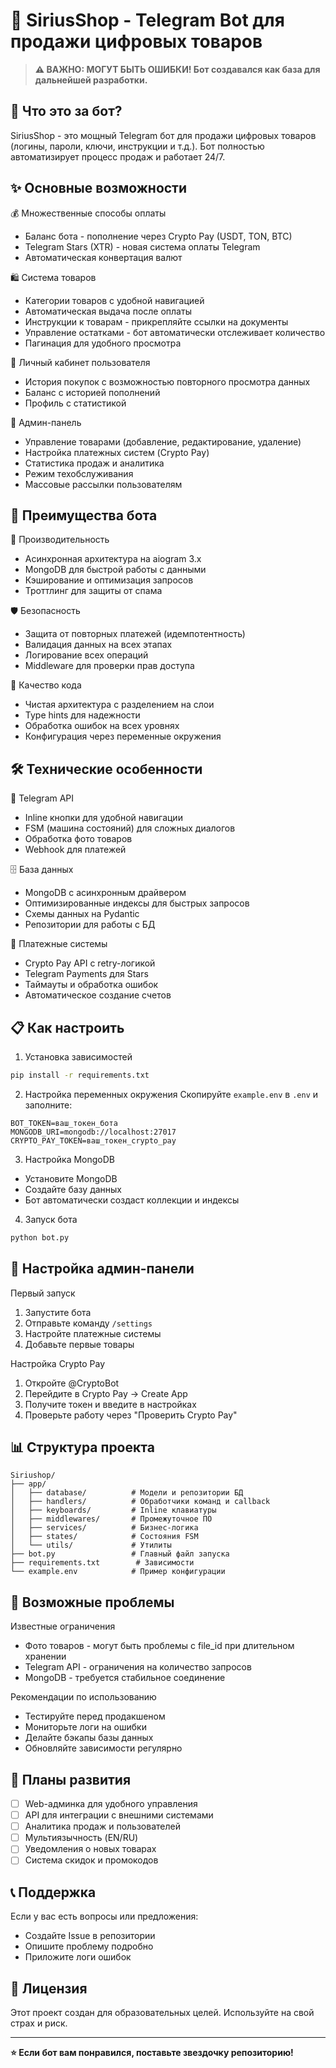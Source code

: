 # 🛒 SiriusShop - Telegram Bot для продажи цифровых товаров

> **⚠️ ВАЖНО: МОГУТ БЫТЬ ОШИБКИ! Бот создавался как база для дальнейшей разработки.**

## 🚀 Что это за бот?

SiriusShop - это мощный Telegram бот для продажи цифровых товаров (логины, пароли, ключи, инструкции и т.д.). Бот полностью автоматизирует процесс продаж и работает 24/7.

## ✨ Основные возможности

💰 Множественные способы оплаты
- Баланс бота - пополнение через Crypto Pay (USDT, TON, BTC)
- Telegram Stars (XTR) - новая система оплаты Telegram
- Автоматическая конвертация валют

🛍️ Система товаров
- Категории товаров с удобной навигацией
- Автоматическая выдача после оплаты
- Инструкции к товарам - прикрепляйте ссылки на документы
- Управление остатками - бот автоматически отслеживает количество
- Пагинация для удобного просмотра

👤 Личный кабинет пользователя
- История покупок с возможностью повторного просмотра данных
- Баланс с историей пополнений
- Профиль с статистикой

🔧 Админ-панель
- Управление товарами (добавление, редактирование, удаление)
- Настройка платежных систем (Crypto Pay)
- Статистика продаж и аналитика
- Режим техобслуживания
- Массовые рассылки пользователям

## 🎯 Преимущества бота

🚀 Производительность
- Асинхронная архитектура на aiogram 3.x
- MongoDB для быстрой работы с данными
- Кэширование и оптимизация запросов
- Троттлинг для защиты от спама

🛡️ Безопасность
- Защита от повторных платежей (идемпотентность)
- Валидация данных на всех этапах
- Логирование всех операций
- Middleware для проверки прав доступа

💎 Качество кода
- Чистая архитектура с разделением на слои
- Type hints для надежности
- Обработка ошибок на всех уровнях
- Конфигурация через переменные окружения

## 🛠️ Технические особенности

📱 Telegram API
- Inline кнопки для удобной навигации
- FSM (машина состояний) для сложных диалогов
- Обработка фото товаров
- Webhook для платежей

🗄️ База данных
- MongoDB с асинхронным драйвером
- Оптимизированные индексы для быстрых запросов
- Схемы данных на Pydantic
- Репозитории для работы с БД

🔄 Платежные системы
- Crypto Pay API с retry-логикой
- Telegram Payments для Stars
- Таймауты и обработка ошибок
- Автоматическое создание счетов

## 📋 Как настроить

1. Установка зависимостей
```bash
pip install -r requirements.txt
```

2. Настройка переменных окружения
Скопируйте `example.env` в `.env` и заполните:
```env
BOT_TOKEN=ваш_токен_бота
MONGODB_URI=mongodb://localhost:27017
CRYPTO_PAY_TOKEN=ваш_токен_crypto_pay
```

3. Настройка MongoDB
- Установите MongoDB
- Создайте базу данных
- Бот автоматически создаст коллекции и индексы

4. Запуск бота
```bash
python bot.py
```

## 🔧 Настройка админ-панели

Первый запуск
1. Запустите бота
2. Отправьте команду `/settings`
3. Настройте платежные системы
4. Добавьте первые товары

Настройка Crypto Pay
1. Откройте @CryptoBot
2. Перейдите в Crypto Pay → Create App
3. Получите токен и введите в настройках
4. Проверьте работу через "Проверить Crypto Pay"

## 📊 Структура проекта

```
Siriushop/
├── app/
│   ├── database/          # Модели и репозитории БД
│   ├── handlers/          # Обработчики команд и callback
│   ├── keyboards/         # Inline клавиатуры
│   ├── middlewares/       # Промежуточное ПО
│   ├── services/          # Бизнес-логика
│   ├── states/            # Состояния FSM
│   └── utils/             # Утилиты
├── bot.py                 # Главный файл запуска
├── requirements.txt        # Зависимости
└── example.env            # Пример конфигурации
```

## 🚨 Возможные проблемы

Известные ограничения
- Фото товаров - могут быть проблемы с file_id при длительном хранении
- Telegram API - ограничения на количество запросов
- MongoDB - требуется стабильное соединение

Рекомендации по использованию
- Тестируйте перед продакшеном
- Мониторьте логи на ошибки
- Делайте бэкапы базы данных
- Обновляйте зависимости регулярно

## 🔮 Планы развития

- [ ] Web-админка для удобного управления
- [ ] API для интеграции с внешними системами
- [ ] Аналитика продаж и пользователей
- [ ] Мультиязычность (EN/RU)
- [ ] Уведомления о новых товарах
- [ ] Система скидок и промокодов

## 📞 Поддержка

Если у вас есть вопросы или предложения:
- Создайте Issue в репозитории
- Опишите проблему подробно
- Приложите логи ошибок

## 📄 Лицензия

Этот проект создан для образовательных целей. Используйте на свой страх и риск.

---

**⭐ Если бот вам понравился, поставьте звездочку репозиторию!**
